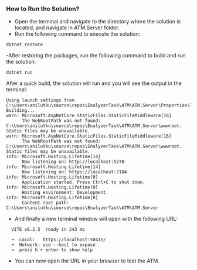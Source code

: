 ﻿### How to Run the Solution?

- Open the terminal and navigate to the directory where the solution is located, and navigate in ATM.Server folder.
- Run the following command to execute the solution:
```
dotnet restore
```
-After restoring the packages, run the following command to build and run the solution:
```
dotnet run
```
After a quick build, the solution will run and you will see the output in the terminal:

```
Using launch settings from C:\Users\anilutku\source\repos\EnalyzerTask\ATM\ATM.Server\Properties\launchSettings.json...
Building...
warn: Microsoft.AspNetCore.StaticFiles.StaticFileMiddleware[16]
      The WebRootPath was not found: C:\Users\anilutku\source\repos\EnalyzerTask\ATM\ATM.Server\wwwroot. Static files may be unavailable.
warn: Microsoft.AspNetCore.StaticFiles.StaticFileMiddleware[16]
      The WebRootPath was not found: C:\Users\anilutku\source\repos\EnalyzerTask\ATM\ATM.Server\wwwroot. Static files may be unavailable.
info: Microsoft.Hosting.Lifetime[14]
      Now listening on: http://localhost:5270
info: Microsoft.Hosting.Lifetime[14]
      Now listening on: https://localhost:7184
info: Microsoft.Hosting.Lifetime[0]
      Application started. Press Ctrl+C to shut down.
info: Microsoft.Hosting.Lifetime[0]
      Hosting environment: Development
info: Microsoft.Hosting.Lifetime[0]
      Content root path: C:\Users\anilutku\source\repos\EnalyzerTask\ATM\ATM.Server
```

- And finally a new terminal window will open with the following URL:
```
  VITE v6.2.5  ready in 243 ms

  ➜  Local:   https://localhost:50415/
  ➜  Network: use --host to expose
  ➜  press h + enter to show help
 ```
- You can now open the URL in your browser to test the ATM.
